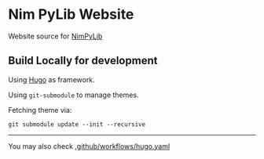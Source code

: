 
# Nim PyLib Website

Website source for [NimPyLib](https://github.com/nimpylib/pylib)


## Build Locally for development

Using [Hugo](https://gohugo.io/)
as framework.


Using `git-submodule` to manage themes.

Fetching theme via:

```shell
git submodule update --init --recursive
```


---

You may also check [.github/workflows/hugo.yaml](.github/workflows/hugo.yaml)



